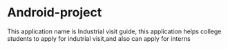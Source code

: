 # Android-project
This application name is Industrial visit guide, this application helps college students to apply for indutrial visit,and also can apply for interns

